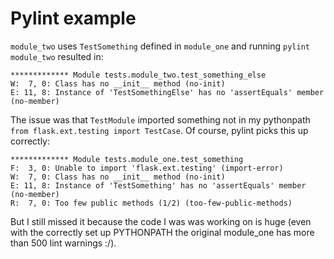 # Pylint example

`module_two` uses `TestSomething` defined in `module_one` and running
`pylint module_two` resulted in:

```
************* Module tests.module_two.test_something_else
W:  7, 0: Class has no __init__ method (no-init)
E: 11, 8: Instance of 'TestSomethingElse' has no 'assertEquals' member (no-member)
```

The issue was that `TestModule` imported something not in my pythonpath
`from flask.ext.testing import TestCase`. Of course, pylint picks this up
correctly:

```
************* Module tests.module_one.test_something
F:  3, 0: Unable to import 'flask.ext.testing' (import-error)
W:  7, 0: Class has no __init__ method (no-init)
E: 11, 8: Instance of 'TestSomething' has no 'assertEquals' member (no-member)
R:  7, 0: Too few public methods (1/2) (too-few-public-methods)
```

But I still missed it because the code I was was working on is huge
(even with the correctly set up PYTHONPATH the original module_one has
more than 500 lint warnings :/).
